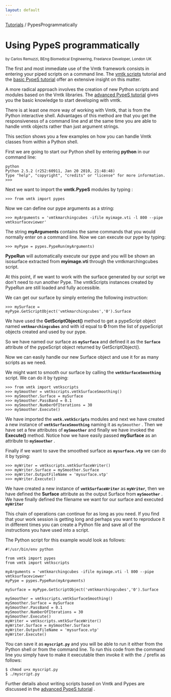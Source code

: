 ```yaml
---
layout: default
---
```


[Tutorials](http://www.vmtk.org/Tutorials) / PypesProgrammatically

Using PypeS programmatically
==========

<sub>by Carlos Remuzzi, BEng Biomedical Engineering, Freelance Developer, London UK</sub>

The first and most immediate use of the Vmtk framework consists in entering your piped scripts on a command line. The [vmtk scripts](http://www.vmtk.org/Tutorials/ScriptsBasic) tutorial and the [basic PypeS tutorial](http://www.vmtk.org/Tutorials/PypesBasic) offer an extensive insight on this matter.

A more radical approach involves the creation of new Python scripts and modules based on the Vmtk libraries. The [advanced PypeS tutorial](http://www.vmtk.org/Tutorials/PypesAdvanced) gives you the basic knowledge to start developing with vmtk.

There is at least one more way of working with Vmtk, that is from the Python interactive shell. Advantages of this method are that you get the responsiveness of a command line and at the same time you are able to handle vmtk objects rather than just argument strings.

This section shows you a few examples on how you can handle Vmtk classes from within a Python shell.

First we are going to start our Python shell by entering **python** in our command line:

    python
    Python 2.5.2 (r252:60911, Jan 20 2010, 21:48:48) 
    Type "help", "copyright", "credits" or "license" for more information.
    >>> 

Next we want to import the **vmtk.PypeS** modules by typing :

    >>> from vmtk import pypes

Now we can define our pype arguments as a string:

    >>> myArguments = 'vmtkmarchingcubes -ifile myimage.vti -l 800 --pipe vmtksurfaceviewer'

The string **myArguments** contains the same commands that you would normally enter on a command line. Now we can execute our pype by typing:

    >>> myPype = pypes.PypeRun(myArguments)

**PypeRun** will automatically execute our pype and you will be shown an isosurface extracted from **myimage.vti** through the vmtkmarchingcubes script.

At this point, if we want to work with the surface generated by our script we don't need to run another Pype. The vmtkScripts instances created by PypeRun are still loaded and fully accessible.

We can get our surface by simply entering the following instruction:

    >>> mySurface = myPype.GetScriptObject('vmtkmarchingcubes','0').Surface

We have used the **GetScriptObject()** method to get a pypeScript object named **`vmtkmarchingcubes`** and with id equal to **0** from the list of pypeScript objects created and used by our pype.

So we have named our surface as **`mySurface`** and defined it as the **`Surface`** attribute of the pypeScript object returned by GetScriptObject().

Now we can easily handle our new Surface object and use it for as many scripts as we need.

We might want to smooth our surface by calling the **`vmtkSurfaceSmoothing`** script. We can do it by typing:

    >>> from vmtk import vmtkscripts
    >>> mySmoother = vmtkscripts.vmtkSurfaceSmoothing()
    >>> mySmoother.Surface = mySurface
    >>> mySmoother.PassBand = 0.1
    >>> mySmoother.NumberOfIterations = 30
    >>> mySmoother.Execute()

We have imported the **`vmtk.vmtkScripts`** modules and next we have created a new instance of **`vmtkSurfaceSmoothing`** naming it as `mySmoother` . Then we have set a few attributes of **`mySmoother`** and finally we have invoked the **Execute()** method. Notice how we have easily passed **mySurface** as an attribute to **`mySmoother`** .

Finally if we want to save the smoothed surface as **`mysurface.vtp`** we can do it by typing:

    >>> myWriter = vmtkscripts.vmtkSurfaceWriter()
    >>> myWriter.Surface = mySmoother.Surface
    >>> myWriter.OutputFileName = 'mysurface.vtp'
    >>> myWriter.Execute()

We have created a new instance of **`vmtkSurfaceWriter`** as **`myWriter`**, then we have defined the **Surface** attribute as the output Surface from **`mySmoother`** . We have finally defined the filename we want for our surface and executed **`myWriter`**

This chain of operations can continue for as long as you need. If you find that your work session is getting long and perhaps you want to reproduce it in different times you can create a Python file and save all of the instructions you have used into a script.

The Python script for this example would look as follows:

    #!/usr/bin/env python

    from vmtk import pypes
    from vmtk import vmtkscripts

    myArguments = 'vmtkmarchingcubes -ifile myimage.vti -l 800 --pipe vmtksurfaceviewer'
    myPype = pypes.PypeRun(myArguments)

    mySurface = myPype.GetScriptObject('vmtkmarchingcubes','0').Surface

    mySmoother = vmtkscripts.vmtkSurfaceSmoothing()
    mySmoother.Surface = mySurface
    mySmoother.PassBand = 0.1
    mySmoother.NumberOfIterations = 30
    mySmoother.Execute()
    myWriter = vmtkscripts.vmtkSurfaceWriter()
    myWriter.Surface = mySmoother.Surface
    myWriter.OutputFileName = 'mysurface.vtp'
    myWriter.Execute()

You can save it as **`myscript.py`** and you will be able to run it either from the Python shell or from the command line. To run this code from the command line you simply have to make it executable then invoke it with the ./ prefix as follows:

    $ chmod u+x myscript.py
    $ ./myscript.py

Further details about writing scripts based on Vmtk and Pypes are discussed in the [advanced PypeS tutorial](http://www.vmtk.org/Tutorials/PypesAdvanced) . 

